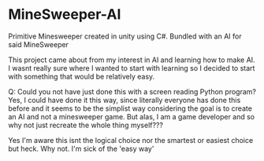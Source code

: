# MineSweeper-AI
Primitive Minesweeper created in unity using C#. Bundled with an AI for said MineSweeper

This project came about from my interest in AI and learning how to make AI. I wasnt really sure where
I wanted to start with learning so I decided to start with something that would be relatively easy.

Q: Could you not have just done this with a screen reading Python program?
Yes, I could have done it this way, since literally everyone has done this before and it seems to be the simplist way
considering the goal is to create an AI and not a minesweeper game. But alas, I am a game developer and so why not
just recreate the whole thing myself???

Yes I'm aware this isnt the logical choice nor the smartest or easiest choice but heck. Why not. I'm sick of the 'easy way'

